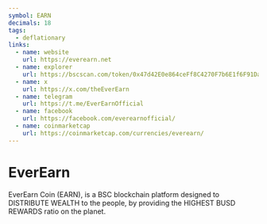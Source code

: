 ```yaml
---
symbol: EARN
decimals: 18
tags:
  - deflationary
links:
  - name: website
    url: https://everearn.net
  - name: explorer
    url: https://bscscan.com/token/0x47d42E0e864ceFf8C4270F7b6E1f6F91Da45882C
  - name: x
    url: https://x.com/theEverEarn
  - name: telegram
    url: https://t.me/EverEarnOfficial
  - name: facebook
    url: https://facebook.com/everearnofficial/
  - name: coinmarketcap
    url: https://coinmarketcap.com/currencies/everearn/
---
```


# EverEarn

EverEarn Coin (EARN), is a BSC blockchain platform designed to DISTRIBUTE WEALTH to the people, by providing the HIGHEST BUSD REWARDS ratio on the planet.
